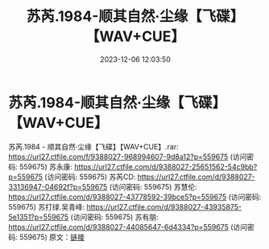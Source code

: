 ﻿---
title: 苏芮.1984-顺其自然·尘缘【飞碟】【WAV+CUE】
date: 2023-12-06 12:03:50
categories: WAV车载音乐、镜像
tags: 华语中文
---
# 苏芮.1984-顺其自然·尘缘【飞碟】【WAV+CUE】

苏芮.1984 - 顺其自然·尘缘【飞碟】【WAV+CUE】.rar:
https://url27.ctfile.com/f/9388027-968994607-9d8a12?p=559675
(访问密码: 559675)
苏永康: https://url27.ctfile.com/d/9388027-25651562-54c9bb?p=559675
(访问密码: 559675)
苏芮CD: https://url27.ctfile.com/d/9388027-33136947-04692f?p=559675
(访问密码: 559675)
苏慧伦: https://url27.ctfile.com/d/9388027-43778592-39bce5?p=559675
(访问密码: 559675)
苏打绿.吴青峰: https://url27.ctfile.com/d/9388027-43935875-5e1351?p=559675
(访问密码: 559675)
苏有朋: https://url27.ctfile.com/d/9388027-44085647-6d4334?p=559675
(访问密码: 559675)
原文：[链接](https://blog.sina.com.cn/s/blog_1647c7e76010313w6.html)